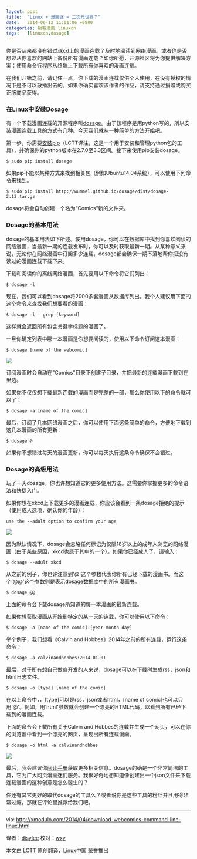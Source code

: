 ```yaml
---
layout: post
title:	"Linux + 漫画迷 = 二次元世界？"
date:	2014-06-12 11:01:06 +0800 
categories:	极客漫画 linuxcn 
tags:	[linuxcn,dosage]
---
```



你是否从来都没有错过xkcd上的漫画连载？及时地阅读到网络漫画。或者你是否想过从你喜欢的网站上备份所有漫画连载？如你所愿，开源社区将为你提供解决方案：使用命令行程序从终端上下载所有你喜欢的漫画连载。


在我们开始之前，请记住一点，你下载的漫画连载仅供个人使用，在没有授权的情况下是不可以散播出去的。如果你确实喜欢该作者的作品，请支持通过捐赠或购买正版商品获得。


### 在Linux中安装Dosage


有一个下载漫画连载的开源程序叫[dosage](http://wummel.github.io/dosage/)。由于该程序是用python写的，所以安装漫画连载工具的方式有几种。今天我们就从一种简单的方法开始吧。


第一步，你需要[安装pip](http://ask.xmodulo.com/install-pip-linux.html)（LCTT译注，这是一个用于安装和管理python包的工具），并确保你的python版本在2.7.0至3.3区间。接下来使用pip安装dosage。



```
$ sudo pip install dosage

```

如果pip不能以某种方式来找到相关包（例如Ubuntu14.04系统），可以使用下列命令来找到。



```
$ sudo pip install http://wummel.github.io/dosage/dist/dosage-2.13.tar.gz

```

dosage将会自动创建一个名为“Comics”新的文件夹。


### Dosage的基本用法


dosage的基本用法如下所述。使用dosage，你可以在数据库中找到你喜欢阅读的网络漫画，当最新一期的连载发布时，你可以及时获取最新一期。从某种意义来说，无论你在网络漫画中订阅多少连载，dosage都会确保一期不落地帮你把没有读过的漫画连载下载下来。


下载和阅读你的离线网络漫画，首先要用以下命令将它们列出：



```
$ dosage -l

```

现在，我们可以看到dosage将2000多套漫画从数据库列出。我个人建议用下面的这个命令来查找我们想要看的漫画：



```
$ dosage -l | grep [keyword]

```

这样就会返回所有包含关键字标题的漫画了。


一旦你确定列表中哪一本漫画是你想要阅读的，使用以下命令订阅这本漫画：



```
$ dosage [name of the webcomic] 

```

![](/Asserts/Images//attachment/album/201406/12/110109pmu7o85w59isboo5.jpg)


订阅漫画时会自动在"Comics"目录下创建子目录，并把最新的连载漫画下载到在里边。


如果你不仅仅想下载最新连载的漫画而是完整的一部，那么你使用以下的命令就可以了：



```
$ dosage -a [name of the comic] 

```

最后，订阅了几本网络漫画之后，你可以使用下面这条简单的命令，方便地下载到这几本漫画的所有更新：



```
$ dosage @ 

```

如果你不想错过每天的漫画更新，你可以每天执行这条命令确保不会错过。


### Dosage的高级用法


玩了一天dosage，你也许想知道它的更多使用方法。这需要你掌握更多的命令语法和快捷入门。


如果你想在xkcd上下载更多的漫画连载，你应该会看到一条dosage拒绝的提示（使用成人选项，确认你的年龄）：



```
use the --adult option to confirm your age

```

![](/Asserts/Images//attachment/album/201406/12/110112n508ycy00056lczt.jpg)


因为默认情况下，dosage会忽略任何标记为仅限18岁以上的成年人浏览的网络漫画（由于某些原因，xkcd也属于其中的一个）。如果你已经成人了，请输入：



```
$ dosage --adult xkcd

```

从之前的例子，你也许注意到'@'这个参数代表你所有已经下载的漫画书。而这个'@@'这个参数则是表示dosage数据库中的所有漫画书。



```
$ dosage @@

```

上面的命令会下载dosage所知道的每一本漫画的最新连载。


如果你想获取漫画从开始到特定的某一天的连载，你可以使用以下命令：



```
$ dosage -a [name of the comic]:[year-month-day]

```

举个例子，我们想看《Calvin and Hobbes》2014年之前的所有连载，运行这条命令：



```
$ dosage -a calvinandhobbes:2014-01-01

```

最后，对于所有想自己做些开发的人来说，dosage可以在下载时生成rss，json和html日志文件。



```
$ dosage -o [type] [name of the comic]

```

在以上命令中，，[type]可以是rss，json或者html，[name of comic]也可以只用'@'。例如，用'html'参数就会创建一个漂亮的HTML代码，以看到所有已经下载到的漫画连载。


下面的命令会下载所有关于Calvin and Hobbes的连载并生成一个网页，可以在你的浏览器中看到一个漂亮的网页，呈现出所有连载漫画。



```
$ dosage -o html -a calvinandhobbes 

```

![](/Asserts/Images//attachment/album/201406/12/110115wndwcyxn5lx5gddw.jpg)


最后，我会建议你[阅读手册](http://wummel.github.io/dosage/dosage.1.html)获取更多相关信息。dosage的确是一个非常简洁的工具，它为广大网页漫画迷们服务。我很好奇地想知道像创建出一个json文件来下载连载漫画的这种创意是怎么诞生的？


你还有其它更好的取代dosage的工具么？或者说你是这些工具的粉丝并且用得非常过瘾，那就在评论里推荐给我们吧。




---


via: <http://xmodulo.com/2014/04/download-webcomics-command-line-linux.html>


译者：[disylee](https://github.com/disylee) 校对：[wxy](https://github.com/wxy)


本文由 [LCTT](https://github.com/LCTT/TranslateProject) 原创翻译，[Linux中国](http://linux.cn/) 荣誉推出
